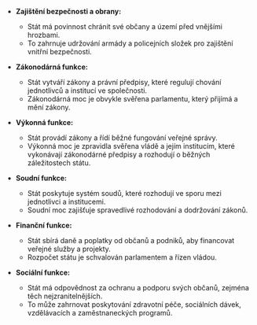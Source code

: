 -  **Zajištění bezpečnosti a obrany:**
    - Stát má povinnost chránit své občany a území před vnějšími hrozbami.
    - To zahrnuje udržování armády a policejních složek pro zajištění vnitřní bezpečnosti.

-  **Zákonodárná funkce:**
    - Stát vytváří zákony a právní předpisy, které regulují chování jednotlivců a institucí ve společnosti.
    - Zákonodárná moc je obvykle svěřena parlamentu, který přijímá a mění zákony.

-  **Výkonná funkce:**
    - Stát provádí zákony a řídí běžné fungování veřejné správy.
    - Výkonná moc je zpravidla svěřena vládě a jejím institucím, které vykonávají zákonodárné předpisy a rozhodují o běžných záležitostech státu.

-  **Soudní funkce:**
    - Stát poskytuje systém soudů, které rozhodují ve sporu mezi jednotlivci a institucemi.
    - Soudní moc zajišťuje spravedlivé rozhodování a dodržování zákonů.

-  **Finanční funkce:**
    - Stát sbírá daně a poplatky od občanů a podniků, aby financovat veřejné služby a projekty.
    - Rozpočet státu je schvalován parlamentem a řízen vládou.

-  **Sociální funkce:**
    - Stát má odpovědnost za ochranu a podporu svých občanů, zejména těch nejzranitelnějších.
    - To může zahrnovat poskytování zdravotní péče, sociálních dávek, vzdělávacích a zaměstnaneckých programů.